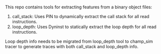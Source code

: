 This repo contains tools for extracting features from a binary object files:
1) call_stack: Uses PIN to dynamically extract the call stack for all read instructions.
2) loop_depth: Uses Dyninst to statically extract the loop depth for all read instructions.

Loop depth info needs to be migrated from loop_depth tool to champ_sim tracer to generate traces with both call_stack and loop_depth info.
